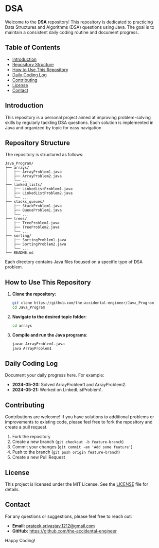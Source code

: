 # DSA

Welcome to the **DSA** repository! This repository is dedicated to practicing Data Structures and Algorithms (DSA) questions using Java. The goal is to maintain a consistent daily coding routine and document progress.

## Table of Contents

- [Introduction](#introduction)
- [Repository Structure](#repository-structure)
- [How to Use This Repository](#how-to-use-this-repository)
- [Daily Coding Log](#daily-coding-log)
- [Contributing](#contributing)
- [License](#license)
- [Contact](#contact)

## Introduction

This repository is a personal project aimed at improving problem-solving skills by regularly tackling DSA questions. Each solution is implemented in Java and organized by topic for easy navigation.

## Repository Structure

The repository is structured as follows:

```
Java_Program/
├── arrays/
│   ├── ArrayProblem1.java
│   ├── ArrayProblem2.java
│   └── ...
├── linked_lists/
│   ├── LinkedListProblem1.java
│   ├── LinkedListProblem2.java
│   └── ...
├── stacks_queues/
│   ├── StackProblem1.java
│   ├── QueueProblem1.java
│   └── ...
├── trees/
│   ├── TreeProblem1.java
│   ├── TreeProblem2.java
│   └── ...
├── sorting/
│   ├── SortingProblem1.java
│   ├── SortingProblem2.java
│   └── ...
└── README.md
```

Each directory contains Java files focused on a specific type of DSA problem.

## How to Use This Repository

1. **Clone the repository:**
   ```sh
   git clone https://github.com/the-accidental-engineer/Java_Program
   cd Java_Program
   ```

2. **Navigate to the desired topic folder:**
   ```sh
   cd arrays
   ```

3. **Compile and run the Java programs:**
   ```sh
   javac ArrayProblem1.java
   java ArrayProblem1
   ```

## Daily Coding Log

Document your daily progress here. For example:

- **2024-05-20:** Solved ArrayProblem1 and ArrayProblem2.
- **2024-05-21:** Worked on LinkedListProblem1.

## Contributing

Contributions are welcome! If you have solutions to additional problems or improvements to existing code, please feel free to fork the repository and create a pull request.

1. Fork the repository
2. Create a new branch (`git checkout -b feature-branch`)
3. Commit your changes (`git commit -am 'Add some feature'`)
4. Push to the branch (`git push origin feature-branch`)
5. Create a new Pull Request

## License

This project is licensed under the MIT License. See the [LICENSE](LICENSE) file for details.

## Contact

For any questions or suggestions, please feel free to reach out:

- **Email:** prateek.srivastav.1212@gmail.com
- **GitHub:** https://github.com/the-accidental-engineer

Happy Coding!



